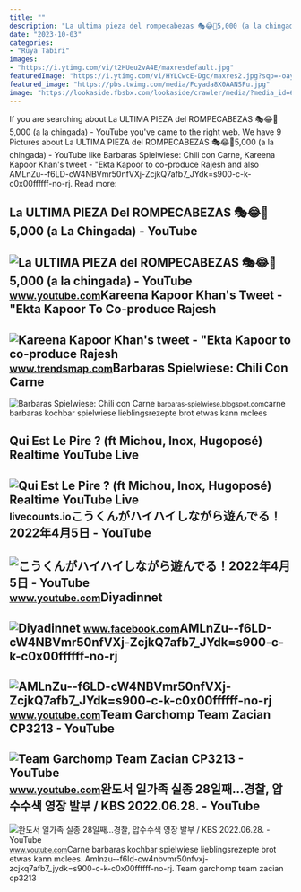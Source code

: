 ```yaml
---
title: ""
description: "La ultima pieza del rompecabezas 🎭😂🧘5,000 (a la chingada)"
date: "2023-10-03"
categories:
- "Ruya Tabiri"
images:
- "https://i.ytimg.com/vi/t2HUeu2vA4E/maxresdefault.jpg"
featuredImage: "https://i.ytimg.com/vi/HYLCwcE-Dgc/maxres2.jpg?sqp=-oaymwEoCIAKENAF8quKqQMcGADwAQH4AYwCgALgA4oCDAgAEAEYRSBHKGUwDw==&amp;rs=AOn4CLC_ulBvmvqa2cf2uT56Qfk3FCYaDA"
featured_image: "https://pbs.twimg.com/media/Fcyada8X0AANSFu.jpg"
image: "https://lookaside.fbsbx.com/lookaside/crawler/media/?media_id=612179428826877"
---
```


If you are searching about La ULTIMA PIEZA del ROMPECABEZAS 🎭😂🧘5,000 (a la chingada) - YouTube you've came to the right web. We have 9 Pictures about La ULTIMA PIEZA del ROMPECABEZAS 🎭😂🧘5,000 (a la chingada) - YouTube like Barbaras Spielwiese: Chili con Carne, Kareena Kapoor Khan's tweet - "Ekta Kapoor to co-produce Rajesh and also AMLnZu--f6LD-cW4NBVmr50nfVXj-ZcjkQ7afb7\_JYdk=s900-c-k-c0x00ffffff-no-rj. Read more:

La ULTIMA PIEZA Del ROMPECABEZAS 🎭😂🧘5,000 (a La Chingada) - YouTube
-------------------------------------------------------------------

 ![La ULTIMA PIEZA del ROMPECABEZAS 🎭😂🧘5,000 (a la chingada) - YouTube](https://i.ytimg.com/vi/KdZ3OosEZ6s/hq2.jpg?sqp=-oaymwEoCOADEOgC8quKqQMcGADwAQH4Ad4EgAK4CIoCDAgAEAEYZSBMKGMwDw==&rs=AOn4CLCfzFvJaPoNerKMbSKycXF-fCyaDA) <small>www.youtube.com</small>Kareena Kapoor Khan's Tweet - "Ekta Kapoor To Co-produce Rajesh
---------------------------------------------------------------

 ![Kareena Kapoor Khan's tweet - "Ekta Kapoor to co-produce Rajesh](https://pbs.twimg.com/media/Fcyada8X0AANSFu.jpg) <small>www.trendsmap.com</small>Barbaras Spielwiese: Chili Con Carne
------------------------------------

 ![Barbaras Spielwiese: Chili con Carne](https://1.bp.blogspot.com/-xyUKPWUMtNQ/Xspgup05LnI/AAAAAAACIm0/8mtFmC7Eil8PFFwdFysVWY52-UoGOgcYACLcBGAsYHQ/s1600/Barbaras%2BChili%2Bcon%2BCarne.jpg) <small>barbaras-spielwiese.blogspot.com</small>carne barbaras kochbar spielwiese lieblingsrezepte brot etwas kann mclees

Qui Est Le Pire ? (ft Michou, Inox, Hugoposé) Realtime YouTube Live
-------------------------------------------------------------------

 ![Qui Est Le Pire ? (ft Michou, Inox, Hugoposé) Realtime YouTube Live](https://i.ytimg.com/vi/t2HUeu2vA4E/maxresdefault.jpg) <small>livecounts.io</small>こうくんがハイハイしながら遊んでる！2022年4月5日 - YouTube
-------------------------------------

 ![こうくんがハイハイしながら遊んでる！2022年4月5日 - YouTube](https://i.ytimg.com/vi/H2fAEMesIjo/maxresdefault.jpg?sqp=-oaymwEmCIAKENAF8quKqQMa8AEB-AH-CYAC0AWKAgwIABABGGUgXyhTMA8=&rs=AOn4CLCJYSghky0o-ilndxvg6fCYAda1ug) <small>www.youtube.com</small>Diyadinnet
----------

 ![Diyadinnet](https://lookaside.fbsbx.com/lookaside/crawler/media/?media_id=612179428826877) <small>www.facebook.com</small>AMLnZu--f6LD-cW4NBVmr50nfVXj-ZcjkQ7afb7\_JYdk=s900-c-k-c0x00ffffff-no-rj
------------------------------------------------------------------------

 ![AMLnZu--f6LD-cW4NBVmr50nfVXj-ZcjkQ7afb7_JYdk=s900-c-k-c0x00ffffff-no-rj](https://yt3.ggpht.com/ytc/AMLnZu--f6LD-cW4NBVmr50nfVXj-ZcjkQ7afb7_JYdk=s900-c-k-c0x00ffffff-no-rj) <small>www.youtube.com</small>Team Garchomp Team Zacian CP3213 - YouTube
------------------------------------------

 ![Team Garchomp Team Zacian CP3213 - YouTube](https://i.ytimg.com/vi/HYLCwcE-Dgc/maxres2.jpg?sqp=-oaymwEoCIAKENAF8quKqQMcGADwAQH4AYwCgALgA4oCDAgAEAEYRSBHKGUwDw==&rs=AOn4CLC_ulBvmvqa2cf2uT56Qfk3FCYaDA) <small>www.youtube.com</small>완도서 일가족 실종 28일째…경찰, 압수수색 영장 발부 / KBS 2022.06.28. - YouTube
----------------------------------------------------------

 ![완도서 일가족 실종 28일째…경찰, 압수수색 영장 발부 / KBS 2022.06.28. - YouTube](https://i.ytimg.com/vi/Bsxx_FCrMek/maxresdefault.jpg) <small>www.youtube.com</small>Carne barbaras kochbar spielwiese lieblingsrezepte brot etwas kann mclees. Amlnzu--f6ld-cw4nbvmr50nfvxj-zcjkq7afb7\_jydk=s900-c-k-c0x00ffffff-no-rj. Team garchomp team zacian cp3213
